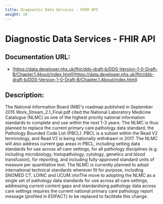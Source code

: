 ```yaml
---
title: Diagnostic Data Services - FHIR API
weight: 10
---
```


# Diagnostic Data Services - FHIR API

## Documentation URL:
 - [https://data.developer.nhs.uk/fhir/dds-draft-b/DDS-Version-1-0-Draft-B/Chapter.1.About/index.html](https://data.developer.nhs.uk/fhir/dds-draft-b/DDS-Version-1-0-Draft-B/Chapter.1.About/index.html)

## Description:
The National Information Board (NIB)'s roadmap published in September 2015 Work_Stream_2.1_Final.pdf cited the National Laboratory Medicine Catalogue (NLMC) as one of the highest priority national information standards to complete and use within the next 1-3 years. The NLMC is thus planned to replace the current primary care pathology data standard, the Pathology Bounded Code List (PBCL). PBCL is a subset within the Read V2 terminology, and Read V2 is being nationally withdrawn in 2017. The NLMC will also address current gap areas in PBCL, including setting data standards for use across all care settings, for all pathology disciplines (e.g. including microbiology, histopathology, cytology, genetics and blood transfusion), for reporting, and including fully-approved standard units of measure per quantitative test. The NLMC is currently planned to adopt international technical standards wherever fit for purpose, including SNOMED CT, LOINC and UCUM.\n\nThe move to adopting the NLMC as a single set of pathology data standards for use across all care settings, addressing current content gaps and standardising pathology data across care settings requires the current national primary care pathology report message (profiled in EDIFACT) to be replaced to facilitate this change. 

